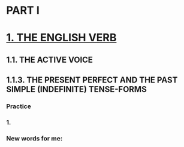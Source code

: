 # PART I
# [1. THE ENGLISH VERB](../1.README.md)
## 1.1. THE ACTIVE VOICE
## 1.1.3. THE PRESENT PERFECT AND THE PAST SIMPLE (INDEFINITE) TENSE-FORMS
### Practice 
### 1.

### New words for me: